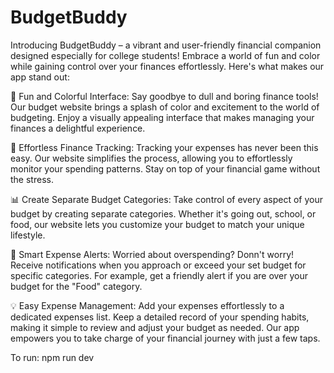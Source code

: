 # BudgetBuddy
Introducing BudgetBuddy – a vibrant and user-friendly financial companion designed especially for college students! Embrace a world of fun and color while gaining control over your finances effortlessly. Here's what makes our app stand out:

🌈 Fun and Colorful Interface:
Say goodbye to dull and boring finance tools! Our budget website brings a splash of color and excitement to the world of budgeting. Enjoy a visually appealing interface that makes managing your finances a delightful experience.

💸 Effortless Finance Tracking:
Tracking your expenses has never been this easy. Our website simplifies the process, allowing you to effortlessly monitor your spending patterns. Stay on top of your financial game without the stress.

📊 Create Separate Budget Categories:
Take control of every aspect of your budget by creating separate categories. Whether it's going out, school, or food, our website lets you customize your budget to match your unique lifestyle.

🚨 Smart Expense Alerts:
Worried about overspending? Donn't worry! Receive notifications when you approach or exceed your set budget for specific categories. For example, get a friendly alert if you are over your budget for the "Food" category.

💡 Easy Expense Management:
Add your expenses effortlessly to a dedicated expenses list. Keep a detailed record of your spending habits, making it simple to review and adjust your budget as needed. Our app empowers you to take charge of your financial journey with just a few taps.

To run:
npm run dev
